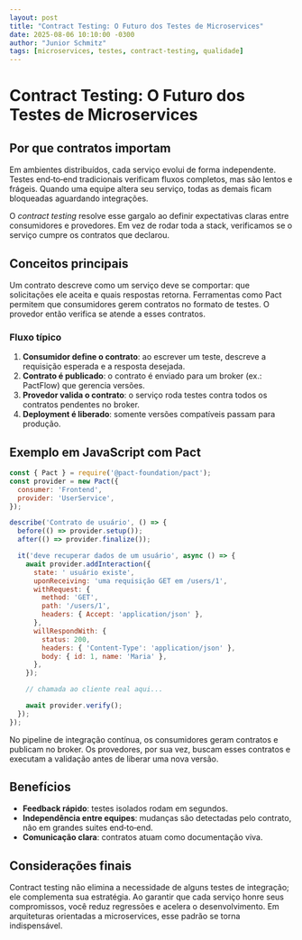 ```yaml
---
layout: post
title: "Contract Testing: O Futuro dos Testes de Microservices"
date: 2025-08-06 10:10:00 -0300
author: "Junior Schmitz"
tags: [microservices, testes, contract-testing, qualidade]
---
```

# Contract Testing: O Futuro dos Testes de Microservices

## Por que contratos importam

Em ambientes distribuídos, cada serviço evolui de forma independente. Testes end‑to‑end tradicionais verificam fluxos completos, mas são lentos e frágeis. Quando uma equipe altera seu serviço, todas as demais ficam bloqueadas aguardando integrações.

O *contract testing* resolve esse gargalo ao definir expectativas claras entre consumidores e provedores. Em vez de rodar toda a stack, verificamos se o serviço cumpre os contratos que declarou.

## Conceitos principais

Um contrato descreve como um serviço deve se comportar: que solicitações ele aceita e quais respostas retorna. Ferramentas como Pact permitem que consumidores gerem contratos no formato de testes. O provedor então verifica se atende a esses contratos.

### Fluxo típico

1. **Consumidor define o contrato**: ao escrever um teste, descreve a requisição esperada e a resposta desejada.
2. **Contrato é publicado**: o contrato é enviado para um broker (ex.: PactFlow) que gerencia versões.
3. **Provedor valida o contrato**: o serviço roda testes contra todos os contratos pendentes no broker.
4. **Deployment é liberado**: somente versões compatíveis passam para produção.

## Exemplo em JavaScript com Pact

```javascript
const { Pact } = require('@pact-foundation/pact');
const provider = new Pact({
  consumer: 'Frontend',
  provider: 'UserService',
});

describe('Contrato de usuário', () => {
  before(() => provider.setup());
  after(() => provider.finalize());

  it('deve recuperar dados de um usuário', async () => {
    await provider.addInteraction({
      state: ' usuário existe',
      uponReceiving: 'uma requisição GET em /users/1',
      withRequest: {
        method: 'GET',
        path: '/users/1',
        headers: { Accept: 'application/json' },
      },
      willRespondWith: {
        status: 200,
        headers: { 'Content-Type': 'application/json' },
        body: { id: 1, name: 'Maria' },
      },
    });

    // chamada ao cliente real aqui...

    await provider.verify();
  });
});
```

No pipeline de integração contínua, os consumidores geram contratos e publicam no broker. Os provedores, por sua vez, buscam esses contratos e executam a validação antes de liberar uma nova versão.

## Benefícios

- **Feedback rápido**: testes isolados rodam em segundos.
- **Independência entre equipes**: mudanças são detectadas pelo contrato, não em grandes suites end‑to‑end.
- **Comunicação clara**: contratos atuam como documentação viva.

## Considerações finais

Contract testing não elimina a necessidade de alguns testes de integração; ele complementa sua estratégia. Ao garantir que cada serviço honre seus compromissos, você reduz regressões e acelera o desenvolvimento. Em arquiteturas orientadas a microservices, esse padrão se torna indispensável.
